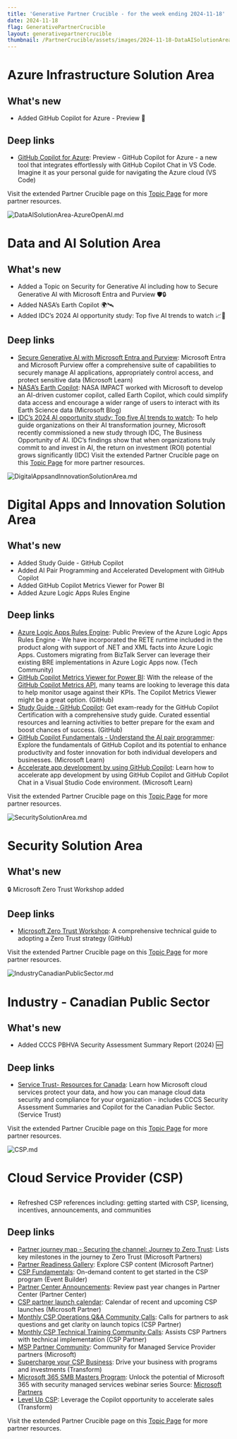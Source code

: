 ```yaml
---
title: 'Generative Partner Crucible - for the week ending 2024-11-18'
date: 2024-11-18
flag: GenerativePartnerCrucible
layout: generativepartnercrucible
thumbnail: /PartnerCrucible/assets/images/2024-11-18-DataAISolutionArea-AzureOpenAI.md-image.png
---
```


# Azure Infrastructure Solution Area

## What's new

- Added GitHub Copilot for Azure - Preview 🚀

## Deep links

- [GitHub Copilot for Azure](https://code.visualstudio.com/blogs/2024/11/15/introducing-github-copilot-for-azure): Preview - GitHub Copilot for Azure - a new tool that integrates effortlessly with GitHub Copilot Chat in VS Code. Imagine it as your personal guide for navigating the Azure cloud (VS Code)

Visit the extended Partner Crucible page on this [Topic Page](https://lagimik.github.io/PartnerCrucible/AzureInfrastructureSolutionArea) for more partner resources.


![ DataAISolutionArea-AzureOpenAI.md ]( /PartnerCrucible/assets/images/2024-11-18-DataAISolutionArea-AzureOpenAI.md-image.png )

# Data and AI Solution Area

## What's new

- Added a Topic on Security for Generative AI including how to Secure Generative AI with Microsoft Entra and Purview 🛡️🔒
- Added NASA’s Earth Copilot 🌍🛰
- Added IDC’s 2024 AI opportunity study: Top five AI trends to watch 📈🤖


## Deep links
- [Secure Generative AI with Microsoft Entra and Purview](https://learn.microsoft.com/en-ca/entra/architecture/secure-generative-ai): Microsoft Entra and Microsoft Purview offer a comprehensive suite of capabilities to securely manage AI applications, appropriately control access, and protect sensitive data (Microsoft Learn)
- [NASA’s Earth Copilot](https://blogs.microsoft.com/blog/2024/11/14/from-questions-to-discoveries-nasas-new-earth-copilot-brings-microsoft-ai-capabilities-to-democratize-access-to-complex-data/): NASA IMPACT worked with Microsoft to develop an AI-driven customer copilot, called Earth Copilot, which could simplify data access and encourage a wider range of users to interact with its Earth Science data (Microsoft Blog)
- [IDC’s 2024 AI opportunity study: Top five AI trends to watch](https://blogs.microsoft.com/blog/2024/11/12/idcs-2024-ai-opportunity-study-top-five-ai-trends-to-watch/): To help guide organizations on their AI transformation journey, Microsoft recently commissioned a new study through IDC, The Business Opportunity of AI. IDC’s findings show that when organizations truly commit to and invest in AI, the return on investment (ROI) potential grows significantly (IDC)
Visit the extended Partner Crucible page on this [Topic Page](https://lagimik.github.io/PartnerCrucible/DataAISolutionArea-AzureOpenAI) for more partner resources.


![ DigitalAppsandInnovationSolutionArea.md ]( /PartnerCrucible/assets/images/2024-11-18-DigitalAppsandInnovationSolutionArea.md-image.png )

# Digital Apps and Innovation Solution Area

## What's new

- Added Study Guide - GitHub Copilot
- Added AI Pair Programming and Accelerated Development with GitHub Copilot
- Added GitHub Copilot Metrics Viewer for Power BI
- Added Azure Logic Apps Rules Engine

## Deep links

- [Azure Logic Apps Rules Engine](https://techcommunity.microsoft.com/blog/integrationsonazureblog/announcing-the-public-preview-of-the-azure-logic-apps-rules-engine/4163317): Public Preview of the Azure Logic Apps Rules Engine - We have incorporated the RETE runtime included in the product along with support of .NET and XML facts into Azure Logic Apps. Customers migrating from BizTalk Server can leverage their existing BRE implementations in Azure Logic Apps now. (Tech Community)
- [GitHub Copilot Metrics Viewer for Power BI](https://github.com/github-copilot-resources/copilot-metrics-viewer-power-bi): With the release of the [GitHub Copilot Metrics API](https://github.blog/changelog/2024-04-23-github-copilot-metrics-api-now-available-in-public-beta/), many teams are looking to leverage this data to help monitor usage against their KPIs. The Copilot Metrics Viewer might be a great option. (GitHub)
- [Study Guide - GitHub Copilot](https://assets.ctfassets.net/wfutmusr1t3h/3i7ISEUsTLBgOGrWrML07y/dd586e2b2b607988e2679ed8cce36a76/github-copilot-exam-preparation-study-guide.pdf): Get exam-ready for the GitHub Copilot Certification with a comprehensive study guide. Curated essential resources and learning activities to better prepare for the exam and boost chances of success. (GitHub)
- [GitHub Copilot Fundamentals - Understand the AI pair programmer](https://learn.microsoft.com/en-us/training/paths/copilot/): Explore the fundamentals of GitHub Copilot and its potential to enhance productivity and foster innovation for both individual developers and businesses. (Microsoft Learn)
- [Accelerate app development by using GitHub Copilot](https://learn.microsoft.com/en-us/training/paths/accelerate-app-development-using-github-copilot/): Learn how to accelerate app development by using GitHub Copilot and GitHub Copilot Chat in a Visual Studio Code environment. (Microsoft Learn)

Visit the extended Partner Crucible page on this [Topic Page](https://lagimik.github.io/PartnerCrucible/DigitalAppsandInnovationSolutionArea) for more partner resources.


![ SecuritySolutionArea.md ]( /PartnerCrucible/assets/images/2024-11-18-SecuritySolutionArea.md-image.png )

# Security Solution Area

## What's new

🔒 Microsoft Zero Trust Workshop added

## Deep links

- [Microsoft Zero Trust Workshop](https://microsoft.github.io/zerotrustassessment/): A comprehensive technical guide to adopting a Zero Trust strategy (GitHub)

Visit the extended Partner Crucible page on this [Topic Page](https://lagimik.github.io/PartnerCrucible/SecuritySolutionArea) for more partner resources.

![ IndustryCanadianPublicSector.md ]( /PartnerCrucible/assets/images/2024-11-18-IndustryCanadianPublicSector.md-image.png )

# Industry - Canadian Public Sector

## What's new

- Added CCCS PBHVA Security Assessment Summary Report (2024) 🆕

## Deep links

- [Service Trust- Resources for Canada](https://servicetrust.microsoft.com/ViewPage/RegionalCanada): Learn how Microsoft cloud services protect your data, and how you can manage cloud data security and compliance for your organization - includes CCCS Security Assessment Summaries and Copilot for the Canadian Public Sector. (Service Trust)

Visit the extended Partner Crucible page on this [Topic Page](https://lagimik.github.io/PartnerCrucible/IndustryCanadianPublicSector) for more partner resources.


![ CSP.md ]( /PartnerCrucible/assets/images/2024-11-18-CSP.md-image.png )

# Cloud Service Provider (CSP)

## 

- Refreshed CSP references including: getting started with CSP, licensing, incentives, announcements, and communities

## Deep links

- [Partner journey map - Securing the channel: Journey to Zero Trust](https://partner.microsoft.com/en-us/resources/detail/securing-the-channel-journey-to-zero-trust-pdf): Lists key milestones in the journey to Zero Trust (Microsoft Partners)
- [Partner Readiness Gallery](https://partner.microsoft.com/en-us/resources/cloud-solution-provider-program): Explore CSP content (Microsoft Partner)
- [CSP Fundamentals](https://globalpbocomm.eventbuilder.com/CSPFundamentals): On-demand content to get started in the CSP program (Event Builder)
- [Partner Center Announcements](https://learn.microsoft.com/en-us/partner-center/announcements/): Review past year changes in Partner Center (Partner Center)
- [CSP partner launch calendar](https://partner.microsoft.com/en-us/resources/detail/partner-launch-calendar-csp-pdf): Calendar of recent and upcoming CSP launches (Microsoft Partner)
- [Monthly CSP Operations Q&A Community Calls](https://globalpbocomm.eventbuilder.com/GlobalCSP?source=CSPNewsletter): Calls for partners to ask questions and get clarity on launch topics (CSP Partner)
- [Monthly CSP Technical Training Community Calls](https://globalpbocomm.eventbuilder.com/CSPTechnicalTraining?source=PCA): Assists CSP Partners with technical implementation (CSP Partner)
- [MSP Partner Community](https://www.microsoft.com/en-us/americas-partner-blog/2023/10/18/join-the-msp-partner-community-and-expand-your-service-offerings-with-microsoft/): Community for Managed Service Provider partners (Microsoft)
- [Supercharge your CSP Business](https://cloudpartners.transform.microsoft.com/partner-gtm/csp?tab=level-up-csp-training): Drive your business with programs and investments (Transform)
- [Microsoft 365 SMB Masters Program](https://learning.eventbuilder.com/M365InfluencerSeries): Unlock the potential of Microsoft 365 with security managed services webinar series Source: [Microsoft Partners](https://partner.microsoft.com)
- [Level Up CSP](https://cloudpartners.transform.microsoft.com/level-up-csp-training): Leverage the Copilot opportunity to accelerate sales (Transform)

Visit the extended Partner Crucible page on this [Topic Page](https://lagimik.github.io/PartnerCrucible/CSP) for more partner resources.